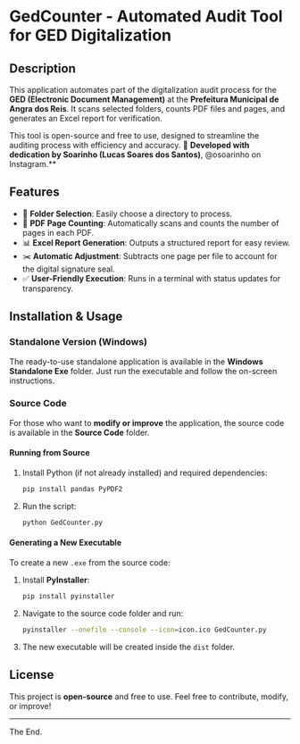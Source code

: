 # GedCounter - Automated Audit Tool for GED Digitalization

## Description
This application automates part of the digitalization audit process for the **GED (Electronic Document Management)** at the **Prefeitura Municipal de Angra dos Reis**. It scans selected folders, counts PDF files and pages, and generates an Excel report for verification.

This tool is open-source and free to use, designed to streamline the auditing process with efficiency and accuracy.
🚀 **Developed with dedication by Soarinho (Lucas Soares dos Santos)**, @osoarinho on Instagram.**

## Features
- 📂 **Folder Selection**: Easily choose a directory to process.
- 📄 **PDF Page Counting**: Automatically scans and counts the number of pages in each PDF.
- 📊 **Excel Report Generation**: Outputs a structured report for easy review.
- ✂️ **Automatic Adjustment**: Subtracts one page per file to account for the digital signature seal.
- ✅ **User-Friendly Execution**: Runs in a terminal with status updates for transparency.

## Installation & Usage
### Standalone Version (Windows)
The ready-to-use standalone application is available in the **Windows Standalone Exe** folder. Just run the executable and follow the on-screen instructions.

### Source Code
For those who want to **modify or improve** the application, the source code is available in the **Source Code** folder.

#### Running from Source
1. Install Python (if not already installed) and required dependencies:
   ```bash
   pip install pandas PyPDF2
   ```
2. Run the script:
   ```bash
   python GedCounter.py
   ```

#### Generating a New Executable
To create a new `.exe` from the source code:
1. Install **PyInstaller**:
   ```bash
   pip install pyinstaller
   ```
2. Navigate to the source code folder and run:
   ```bash
   pyinstaller --onefile --console --icon=icon.ico GedCounter.py
   ```
3. The new executable will be created inside the `dist` folder.

## License
This project is **open-source** and free to use. Feel free to contribute, modify, or improve!

---
The End.
